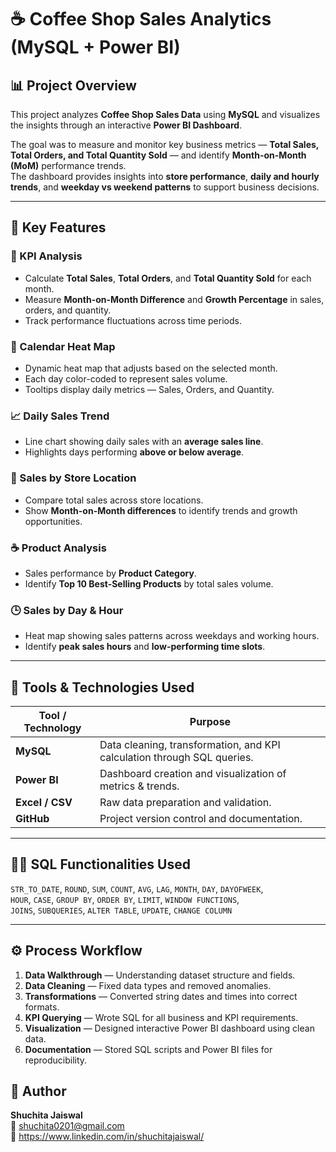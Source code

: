 # ☕ Coffee Shop Sales Analytics (MySQL + Power BI)

## 📊 Project Overview  
This project analyzes **Coffee Shop Sales Data** using **MySQL** and visualizes the insights through an interactive **Power BI Dashboard**.  

The goal was to measure and monitor key business metrics — **Total Sales, Total Orders, and Total Quantity Sold** — and identify **Month-on-Month (MoM)** performance trends.  
The dashboard provides insights into **store performance**, **daily and hourly trends**, and **weekday vs weekend patterns** to support business decisions.

---

## 🎯 Key Features  

### 🧮 KPI Analysis
- Calculate **Total Sales**, **Total Orders**, and **Total Quantity Sold** for each month.  
- Measure **Month-on-Month Difference** and **Growth Percentage** in sales, orders, and quantity.  
- Track performance fluctuations across time periods.

### 📅 Calendar Heat Map
- Dynamic heat map that adjusts based on the selected month.  
- Each day color-coded to represent sales volume.  
- Tooltips display daily metrics — Sales, Orders, and Quantity.

### 📈 Daily Sales Trend
- Line chart showing daily sales with an **average sales line**.  
- Highlights days performing **above or below average**.

### 🏬 Sales by Store Location
- Compare total sales across store locations.  
- Show **Month-on-Month differences** to identify trends and growth opportunities.

### ☕ Product Analysis
- Sales performance by **Product Category**.  
- Identify **Top 10 Best-Selling Products** by total sales volume.

### 🕒 Sales by Day & Hour
- Heat map showing sales patterns across weekdays and working hours.  
- Identify **peak sales hours** and **low-performing time slots**.

---

## 🧰 Tools & Technologies Used  

| Tool / Technology | Purpose |
|--------------------|----------|
| **MySQL** | Data cleaning, transformation, and KPI calculation through SQL queries. |
| **Power BI** | Dashboard creation and visualization of metrics & trends. |
| **Excel / CSV** | Raw data preparation and validation. |
| **GitHub** | Project version control and documentation. |

---

## 🧑‍💻 SQL Functionalities Used  
`STR_TO_DATE`, `ROUND`, `SUM`, `COUNT`, `AVG`, `LAG`, `MONTH`, `DAY`, `DAYOFWEEK`,  
`HOUR`, `CASE`, `GROUP BY`, `ORDER BY`, `LIMIT`, `WINDOW FUNCTIONS`,  
`JOINS`, `SUBQUERIES`, `ALTER TABLE`, `UPDATE`, `CHANGE COLUMN`

---

## ⚙️ Process Workflow  

1. **Data Walkthrough** — Understanding dataset structure and fields.  
2. **Data Cleaning** — Fixed data types and removed anomalies.  
3. **Transformations** — Converted string dates and times into correct formats.  
4. **KPI Querying** — Wrote SQL for all business and KPI requirements.  
5. **Visualization** — Designed interactive Power BI dashboard using clean data.  
6. **Documentation** — Stored SQL scripts and Power BI files for reproducibility.

## 📝 Author  
**Shuchita Jaiswal**  
📧 shuchita0201@gmail.com  
🔗 https://www.linkedin.com/in/shuchitajaiswal/ 

